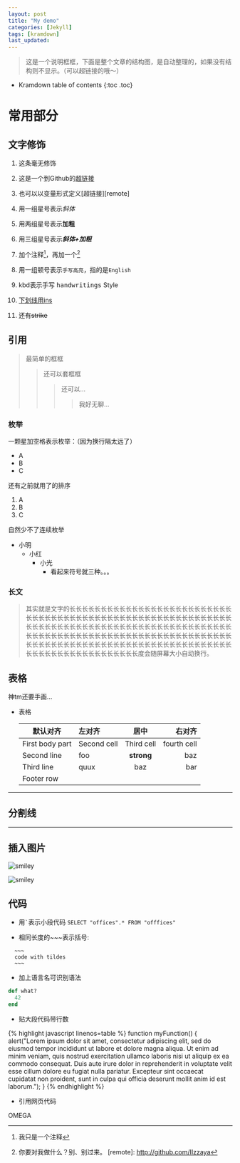 ```yaml
---
layout: post
title: "My demo"
categories: [Jekyll]
tags: [kramdown]
last_updated:
---
```


> 这是一个说明框框，下面是整个文章的结构图，是自动整理的，如果没有结构则不显示。（可以超链接的哦～）

* Kramdown table of contents
{:toc .toc}

# 常用部分

## 文字修饰

1. 这条毫无修饰

2. 这是一个到Github的[超链接](http://github.com)

3. 也可以以变量形式定义[超链接][remote]

4. 用一组星号表示*斜体*

5. 用两组星号表示**加粗**

6. 用三组星号表示***斜体+加粗***

7. 加个注释[^1]，再加一个[^2]

8. 用一组顿号表示`手写高亮`，指的是`English`

9. kbd表示手写 <kbd>handwritings</kbd> Style

10. <ins>下划线用ins</ins>

11. 还有<strike>strike</strike>

## 引用

> 最简单的框框
>
> > 还可以套框框
> >
> > > 还可以...
> > >
> > > > 我好无聊...

### 枚举

一颗星加空格表示枚举：（因为换行隔太远了）
* A
* B
* C

还有之前就用了的排序
1. A
2. B
3. C

自然少不了连续枚举
* 小明
  * 小红
    * 小光
      * 看起来符号就三种。。。

### 长文

> 其实就是文字的长长长长长长长长长长长长长长长长长长长长长长长长长长长长长长长长长长长长长长长长长长长长长长长长长长长长长长长长长长长长长长长长长长长长长长长长长长长长长长长长长长长长长长长长长长长长长长长长长长长长长长长长长长长长长长长长长长长长长长长长长长长长长长长长长长长长长长长长长长长长长长长长长长长长长长长长长长长长长长长长长长长长长长长长长长长长长长长长度会随屏幕大小自动换行。

## 表格

神tm还要手画...

* 表格

    | 默认对齐 | 左对齐 | 居中 | 右对齐
    |-| :- | :-: | -:
    | First body part | Second cell | Third cell | fourth cell
    | Second line |foo | **strong** | baz
    | Third line |quux | baz | bar
    | Footer row

---

## 分割线

* * *

## 插入图片

![smiley](https://www.baidu.com/img/bd_logo1.png)

![smiley](https://i0.hdslb.com/bfs/active/1f8aa6cd328fee1eaf61d1f59e40e97addc1aae8.gif)

## 代码

* 用`` ` ``表示小段代码 ` SELECT "offices".* FROM "offfices" `

* 相同长度的~~~表示括号:

~~~~
  ~~~
  code with tildes
  ~~~
~~~~

* 加上语言名可识别语法

~~~ ruby
def what?
  42
end
~~~

* 贴大段代码带行数

{% highlight javascript linenos=table %}
function myFunction() {
    alert("Lorem ipsum dolor sit amet, consectetur adipiscing elit, sed do eiusmod tempor incididunt ut labore et dolore magna aliqua. Ut enim ad minim veniam, quis nostrud exercitation ullamco laboris nisi ut aliquip ex ea commodo consequat. Duis aute irure dolor in reprehenderit in voluptate velit esse cillum dolore eu fugiat nulla pariatur. Excepteur sint occaecat cupidatat non proident, sunt in culpa qui officia deserunt mollit anim id est laborum.");
}
{% endhighlight %}

* 引用网页代码

<script src="https://gist.github.com/yizeng/9b871ad619e6dcdcc0545cac3101f361.js"></script>

OMEGA

[^1]: 我只是一个注释
[^2]: 你要对我做什么？别、别过来。
[remote]: http://github.com/IIzzaya